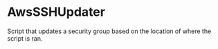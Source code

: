 # AwsSSHUpdater
Script that updates a security group based on the location of where the script is ran.
